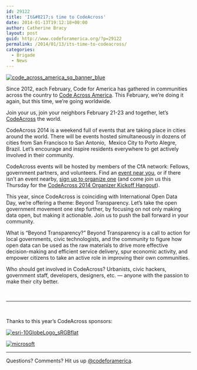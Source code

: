 ```yaml
---
id: 29122
title: 'It&#8217;s time to CodeAcross'
date: 2014-01-13T19:12:18+00:00
author: Catherine Bracy
layout: post
guid: http://www.codeforamerica.org/?p=29122
permalink: /2014/01/13/its-time-to-codeacross/
categories:
  - Brigade
  - News
---
```

[<img class="size-full wp-image-29171 alignleft" alt="code_across_america_sq_banner_blue" src="http://www.codeforamerica.org/wp-content/uploads/2014/01/code_across_america_sq_banner_blue.png" />](http://www.codeforamerica.org/codeacross-2014/)

Since 2012, each February, Code for America has gathered in communities across the country to <a href="http://www.codeforamerica.org/2013/03/13/code-across-its-a-wrap/" target="_blank">Code Across America</a>. This February, we&#8217;re doing it again, but this time, we&#8217;re going worldwide.

Join your us, join your neighbors February 21-23 and together, let&#8217;s <a href="http://www.codeforamerica.org/codeacross-2014" target="_blank">CodeAcross</a> the world.

CodeAcross 2014 is a weekend full of events that are taking place in cities around the world. There will be events hosted simultaneously in dozens of cities from San Francisco to San Antonio,  Mexico City to Porto Alegre, Brazil. Let&#8217;s encourage and inspire residents everywhere to get actively involved in their community.

CodeAcross events will be hosted by members of the CfA network: Fellows, government partners, and volunteers. Find an <a href="http://codeforamerica.org/codeacross-2014" target="_blank">event near you</a>, or if there isn&#8217;t an event nearby, <a href="https://codeforamerica.wufoo.com/forms/zupbs6s1kszbyk/" target="_blank">sign up to organize one</a> (and come join us this Thursday for the <a href="http://www.eventbrite.com/e/codeacross-2014-organizer-kickoff-tickets-9912009086" target="_blank">CodeAcross 2014 Organizer Kickoff Hangout</a>).

This year, since CodeAcross is coinciding with International Open Data Day, we’re offering a theme: Beyond Transparency. Let’s take the open government movement one step further, by focusing on not only making data open, but making it actionable. Join us to push the ball forward in your community.

What is “Beyond Transparency?” Beyond Transparency is a call to action for local governments, civic technologists, and the community to figure how open data can be used as the raw materials to drive more effective decision-making and efficient service delivery, spur economic activity, and empower citizens to take an active role in improving their own communities.

Who should get involved in CodeAcross? Urbanists, civic hackers, government staff, developers, designers, etc. — anyone with the passion to make their city better.

&nbsp;

* * *

&nbsp;

Thanks to this year&#8217;s CodeAcross sponsors:

[<img class="size-full wp-image-24681 alignnone" alt="esri-10GlobeLogo_sRGBflat" src="http://www.codeforamerica.org/wp-content/uploads/2013/08/esri-10GlobeLogo_sRGBflat.jpg" />](http://www.codeforamerica.org/wp-content/uploads/2013/08/esri-10GlobeLogo_sRGBflat.jpg)

[<img class="size-full wp-image-28502 alignnone" alt="microsoft" src="http://www.codeforamerica.org/wp-content/uploads/2013/12/microsoft.jpg" />](http://www.codeforamerica.org/wp-content/uploads/2013/12/microsoft.jpg)

* * *

Questions? Comments? Hit us up <a href="http://twitter.com/codeforamerica" target="_blank">@codeforamerica</a>.

&nbsp;